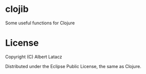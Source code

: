 clojib
======
Some useful functions for Clojure


License
=======
Copyright (C) Albert Latacz

Distributed under the Eclipse Public License, the same as Clojure.
